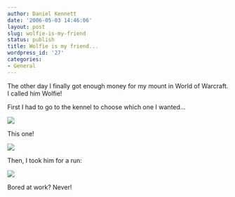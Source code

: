 ```yaml
---
author: Daniel Kennett
date: '2006-05-03 14:46:06'
layout: post
slug: wolfie-is-my-friend
status: publish
title: Wolfie is my friend...
wordpress_id: '27'
categories:
- General
---
```


The other day I finally got enough money for my mount in World of Warcraft. I called him Wolfie! 

First I had to go to the kennel to choose which one I wanted...

<img src="http://ikennd.ac/pictures/wow/kennelsml.jpg" />

This one!

<img src="http://ikennd.ac/pictures/wow/wolfie2sml.jpg" />

Then, I took him for a run:

<img src="http://ikennd.ac/pictures/wow/wolfiesml.jpg" />

Bored at work? Never!